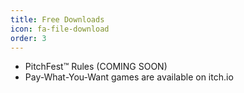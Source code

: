 ```yaml
---
title: Free Downloads
icon: fa-file-download
order: 3
---
```


* PitchFest™ Rules (COMING SOON)
* Pay-What-You-Want games are available on itch.io
